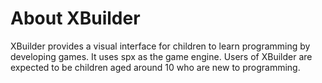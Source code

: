# About XBuilder

XBuilder provides a visual interface for children to learn programming by developing games. It uses spx as the game engine. Users of XBuilder are expected to be children aged around 10 who are new to programming.
